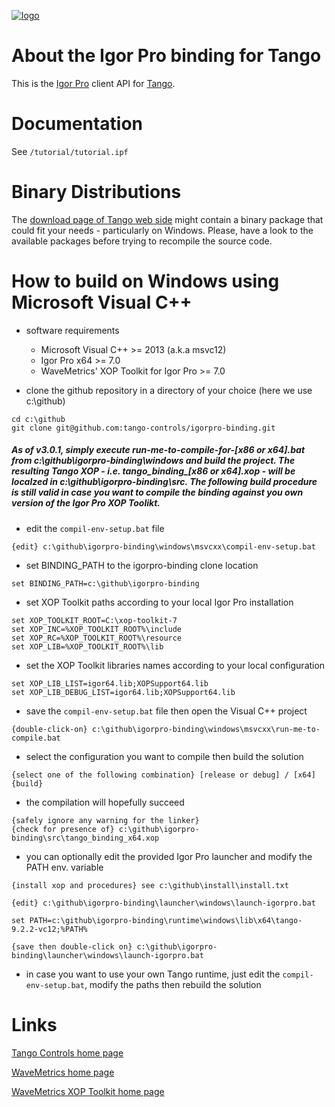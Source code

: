 [![logo](http://www.tango-controls.org/static/tango/img/logo_tangocontrols.png)](http://www.tango-controls.org)

# About the Igor Pro binding for Tango
This is the [Igor Pro](http://wavemetrics.com) client API for [Tango](http://tango-controls.org). 

# Documentation
See  `/tutorial/tutorial.ipf`

# Binary Distributions
The [download page of Tango web side](http://www.tango-controls.org/downloads/bindings) might contain a binary package that could fit your needs - particularly on Windows. Please, have a look to the available packages before trying to recompile the source code. 

# How to build on Windows using Microsoft Visual C++ 
- software requirements 
  * Microsoft Visual C++ >= 2013 (a.k.a msvc12) 
  * Igor Pro x64 >= 7.0
  * WaveMetrics' XOP Toolkit for Igor Pro >= 7.0
  


- clone the github repository in a directory of your choice (here we use c:\github)
```
cd c:\github 
git clone git@github.com:tango-controls/igorpro-binding.git
```

##### As of v3.0.1, simply execute *run-me-to-compile-for-[x86 or x64].bat* from c:\github\igorpro-binding\windows and build the project. The resulting Tango XOP - i.e. *tango_binding_[x86 or x64].xop* - will be localzed in c:\github\igorpro-binding\src. The following build procedure is still valid in case you want to compile the binding against you own version of the Igor Pro XOP Toolikt.

- edit the `compil-env-setup.bat` file
```
{edit} c:\github\igorpro-binding\windows\msvcxx\compil-env-setup.bat
```

- set BINDING_PATH to the igorpro-binding clone location  
```
set BINDING_PATH=c:\github\igorpro-binding 
```

- set XOP Toolkit paths according to your local Igor Pro installation
```
set XOP_TOOLKIT_ROOT=C:\xop-toolkit-7
set XOP_INC=%XOP_TOOLKIT_ROOT%\include
set XOP_RC=%XOP_TOOLKIT_ROOT%\resource
set XOP_LIB=%XOP_TOOLKIT_ROOT%\lib
```

- set the XOP Toolkit libraries names according to your local configuration
```
set XOP_LIB_LIST=igor64.lib;XOPSupport64.lib
set XOP_LIB_DEBUG_LIST=igor64.lib;XOPSupport64.lib
```

- save the `compil-env-setup.bat` file then open the Visual C++ project
```
{double-click-on} c:\github\igorpro-binding\windows\msvcxx\run-me-to-compile.bat
```

- select the configuration you want to compile then build the solution
```
{select one of the following combination} [release or debug] / [x64]
{build}
```

- the compilation will hopefully succeed
```
{safely ignore any warning for the linker}
{check for presence of} c:\github\igorpro-binding\src\tango_binding_x64.xop
```

- you can optionally edit the provided Igor Pro launcher and modify the PATH env. variable
```
{install xop and procedures} see c:\github\install\install.txt

{edit} c:\github\igorpro-binding\launcher\windows\launch-igorpro.bat

set PATH=c:\github\igorpro-binding\runtime\windows\lib\x64\tango-9.2.2-vc12;%PATH%

{save then double-click on} c:\github\igorpro-binding\launcher\windows\launch-igorpro.bat
```

- in case you want to use your own Tango runtime, just edit the `compil-env-setup.bat`, modify the paths then rebuild the solution


# Links

[Tango Controls home page](http://tango-controls.org)

[WaveMetrics home page](http://wavemetrics.com)

[WaveMetrics XOP Toolkit home page](http://wavemetrics.com/products/xoptoolkit/xoptoolkit.htm)
